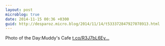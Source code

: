 ```yaml
---
layout: post
microblog: true
date: 2014-11-15 00:36 +0300
guid: http://desparoz.micro.blog/2014/11/14/t533372847927078913.html
---
```

Photo of the Day:Muddy's Cafe [t.co/R3J7bL6Ey...](http://t.co/R3J7bL6Eyt)
